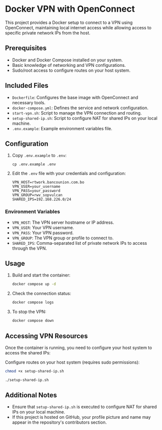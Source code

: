 # Docker VPN with OpenConnect

This project provides a Docker setup to connect to a VPN using OpenConnect, maintaining local internet access while allowing access to specific private network IPs from the host.

## Prerequisites

- Docker and Docker Compose installed on your system.
- Basic knowledge of networking and VPN configurations.
- Sudo/root access to configure routes on your host system.

## Included Files

- `Dockerfile`: Configures the base image with OpenConnect and necessary tools.
- `docker-compose.yml`: Defines the service and network configuration.
- `start-vpn.sh`: Script to manage the VPN connection and routing.
- `setup-shared-ip.sh`: Script to configure NAT for shared IPs on your local machine.
- `.env.example`: Example environment variables file.

## Configuration

1. Copy `.env.example` to `.env`:
   ```
   cp .env.example .env
   ```

2. Edit the `.env` file with your credentials and configuration:
   ```
   VPN_HOST=rtwork.bancounion.com.bo
   VPN_USER=your_username
   VPN_PASS=your_password
   VPN_GROUP=rwv_sopvulcan
   SHARED_IPS=192.168.226.0/24
   ```

### Environment Variables

- `VPN_HOST`: The VPN server hostname or IP address.
- `VPN_USER`: Your VPN username.
- `VPN_PASS`: Your VPN password.
- `VPN_GROUP`: The VPN group or profile to connect to.
- `SHARED_IPS`: Comma-separated list of private network IPs to access through the VPN.

## Usage

1. Build and start the container:
   ```bash
   docker compose up -d
   ```

2. Check the connection status:
   ```bash
   docker compose logs
   ```

3. To stop the VPN:
   ```bash
   docker compose down
   ```

## Accessing VPN Resources

Once the container is running, you need to configure your host system to access the shared IPs:

Configure routes on your host system (requires sudo permissions):

```bash
chmod +x setup-shared-ip.sh
```

```bash
./setup-shared-ip.sh
```

## Additional Notes

- Ensure that `setup-shared-ip.sh` is executed to configure NAT for shared IPs on your local machine.
- If this project is hosted on GitHub, your profile picture and name may appear in the repository's contributors section.
